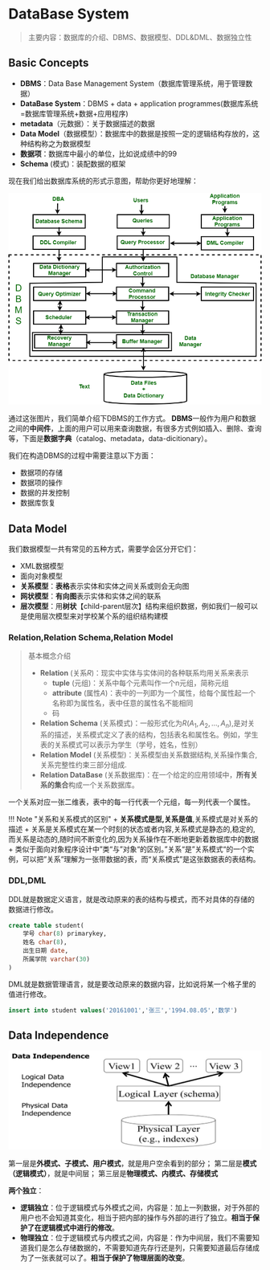 
# DataBase System

> 主要内容：数据库的介绍、DBMS、数据模型、DDL&DML、数据独立性

## Basic Concepts

+ **DBMS**：Data Base Management System（数据库管理系统，用于管理数据）
+ **DataBase System**：DBMS + data + application programmes(数据库系统=数据库管理系统+数据+应用程序)
+ **metadata**（元数据）：关于数据描述的数据
+ **Data Model**（数据模型）：数据库中的数据是按照一定的逻辑结构存放的，这种结构称之为数据模型
+ **数据项**：数据库中最小的单位，比如说成绩中的99
+ **Schema** (模式)：装配数据的框架

现在我们给出数据库系统的形式示意图，帮助你更好地理解：

![DBMS](./pics/DBMS.png)

通过这张图片，我们简单介绍下DBMS的工作方式。
**DBMS**一般作为用户和数据之间的**中间件**，上面的用户可以用来查询数据，有很多方式例如插入、删除、查询等，下面是**数据字典**（catalog、metadata，data-dicitionary）。

我们在构造DBMS的过程中需要注意以下方面：

+ 数据项的存储
+ 数据项的操作
+ 数据的并发控制
+ 数据库恢复

## Data Model

我们数据模型一共有常见的五种方式，需要学会区分开它们：

+ XML数据模型
+ 面向对象模型
+ **关系模型**：**表格**表示实体和实体之间关系或则会无向图
+ **网状模型**：**有向图**表示实体和实体之间的联系
+ **层次模型**：用**树状**【child-parent层次】结构来组织数据，例如我们一般可以是使用层次模型来对学校某个系的组织结构建模

### Relation,Relation Schema,Relation Model

> 基本概念介绍
>
> + **Relation** (关系$R$)：现实中实体与实体间的各种联系均用关系来表示
>   + **tuple** (元组)：关系中每个元素叫作一个n元组，简称元组
>   + **attribute** (属性$A$)：表中的一列即为一个属性，给每个属性起一个名称即为属性名，表中任意的属性名不能相同
>   + 码
> + **Relation Schema** (关系模式)：一般形式化为$R(A_1,A_2,...,A_n)$,是对关系的描述，关系模式定义了表的结构，包括表名和属性名。例如，学生表的关系模式可以表示为学生（学号，姓名，性别）
> + **Relation Model** (关系模型)：关系模型由关系数据结构,关系操作集合,关系完整性约束三部分组成.
> + **Relation DataBase** (关系数据库)：在一个给定的应用领域中，**所有关系的集合**构成一个关系数据库。

一个关系对应一张二维表，表中的每一行代表一个元组，每一列代表一个属性。

!!! Note "关系和关系模式的区别"
    + **关系模式是型,关系是值**,关系模式是对关系的描述
    + 关系是关系模式在某一个时刻的状态或者内容,关系模式是静态的,稳定的,而关系是动态的,随时间不断变化的,因为关系操作在不断地更新着数据库中的数据
    + 类似于面向对象程序设计中”类“与”对象“的区别。”关系“是”关系模式“的一个实例，可以把”关系”理解为一张带数据的表，而“关系模式”是这张数据表的表结构。

### DDL,DML

DDL就是数据定义语言，就是改动原来的表的结构与模式，而不对具体的存储的数据进行修改。

```SQL
create table student(
    学号 char(8) primarykey,
    姓名 char(8),
    出生日期 date,
    所属学院 varchar(30)
)
```

DML就是数据管理语言，就是要改动原来的数据内容，比如说将某一个格子里的值进行修改。

```SQL
insert into student values('20161001','张三','1994.08.05','数学')
```

## Data Independence

![DI](./pics/DataIndependence01.png)

第一层是**外模式、子模式、用户模式**，就是用户空余看到的部分；
第二层是**模式（逻辑模式）**，就是中间层；
第三层是**物理模式、内模式、存储模式**

**两个独立**：

+ **逻辑独立**：位于逻辑模式与外模式之间，内容是：加上一列数据，对于外部的用户也不会知道其变化，相当于把内部的操作与外部的进行了独立。**相当于保护了在逻辑模式中进行的修改**。
+ **物理独立**：位于逻辑模式与内模式之间，内容是：作为中间层，我们不需要知道我们是怎么存储数据的，不需要知道先存行还是列，只需要知道最后存储成为了一张表就可以了。**相当于保护了物理层面的改变**。
